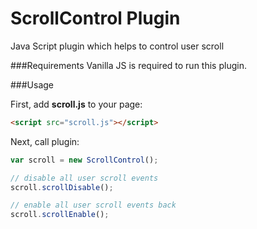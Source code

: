 # ScrollControl Plugin
Java Script plugin which helps to control user scroll 

###Requirements
Vanilla JS is required to run this plugin.


###Usage

First, add **scroll.js** to your page:

```html
<script src="scroll.js"></script>
```

Next, call plugin:

```js
var scroll = new ScrollControl();

// disable all user scroll events
scroll.scrollDisable();

// enable all user scroll events back
scroll.scrollEnable();
```

